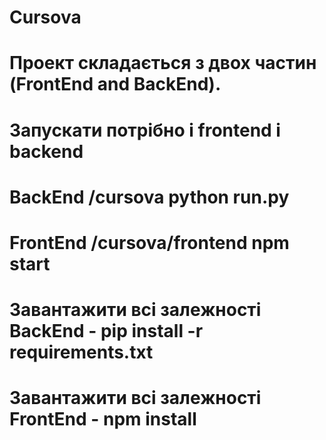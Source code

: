 # Cursova
# Проект складається з двох частин (FrontEnd and BackEnd).
# Запускати потрібно і frontend і backend
# BackEnd /cursova python run.py
# FrontEnd /cursova/frontend npm start
# Завантажити всі залежності BackEnd - pip install -r requirements.txt
# Завантажити всі залежності FrontEnd - npm install

